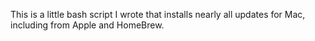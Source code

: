 This is a little bash script I wrote that installs nearly all updates for Mac, including from Apple and HomeBrew.
